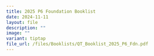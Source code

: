 ```yaml
---
title: 2025 P6 Foundation Booklist
date: 2024-11-11
layout: file
description: ""
image: ""
variant: tiptap
file_url: /files/Booklists/QT_Booklist_2025_P6_Fdn.pdf
---
```

